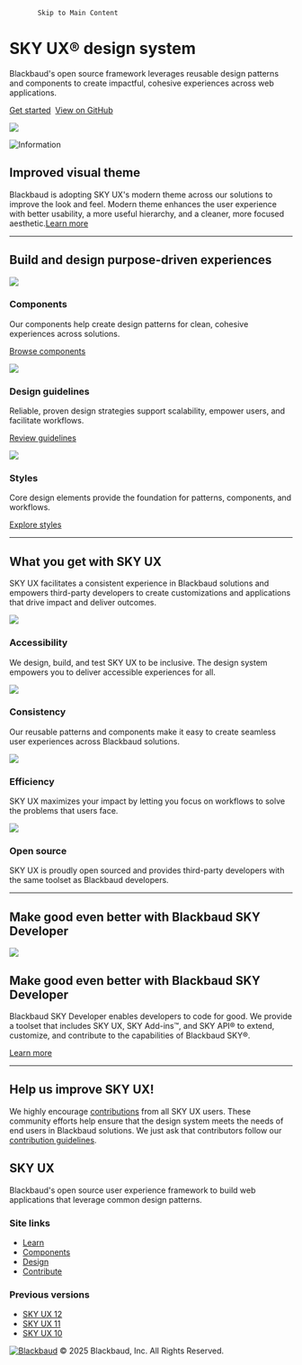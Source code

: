            Skip to Main Content

SKY UX® design system
=====================

Blackbaud's open source framework leverages reusable design patterns and components to create impactful, cohesive experiences across web applications.

[Get started](/skyux/learn/overview.md)  [View on GitHub](https://github.com/blackbaud/skyux)

![](https://sky.blackbaudcdn.net/skyuxapps/skyux/assets/home/ui-illustration.56dd994f924d22728db49e6af9072d79.svg)

![Information](https://sky.blackbaudcdn.net/skyuxapps/skyux/assets/home/information-circle.a83cdb29b9343c463e1d5b792802633f.svg)

Improved visual theme
---------------------

Blackbaud is adopting SKY UX's modern theme across our solutions to improve the look and feel. Modern theme enhances the user experience with better usability, a more useful hierarchy, and a cleaner, more focused aesthetic.[Learn more](/skyux/learn/visual-theme.md)

* * *

Build and design purpose-driven experiences
-------------------------------------------

![](https://sky.blackbaudcdn.net/skyuxapps/skyux/assets/home/components-illustration.2a83f68acd702d19ba5f249c89398647.svg)

### Components

Our components help create design patterns for clean, cohesive experiences across solutions.

[Browse components](/skyux/components.md)

![](https://sky.blackbaudcdn.net/skyuxapps/skyux/assets/home/design-guidelines-illustration.ebc52e153810f4466c39d3b182fac535.svg)

### Design guidelines

Reliable, proven design strategies support scalability, empower users, and facilitate workflows.

[Review guidelines](/skyux/design/guidelines.md)

![](https://sky.blackbaudcdn.net/skyuxapps/skyux/assets/home/style-illustration.3da36f2bb3cd7d014edacbee751ecd2a.svg)

### Styles

Core design elements provide the foundation for patterns, components, and workflows.

[Explore styles](/skyux/design/styles.md)

* * *

What you get with SKY UX
------------------------

SKY UX facilitates a consistent experience in Blackbaud solutions and empowers third-party developers to create customizations and applications that drive impact and deliver outcomes.

![](https://sky.blackbaudcdn.net/skyuxapps/skyux/assets/home/a11y-person.42193097265bece58eeb428e51cfad0d.svg)

### Accessibility

We design, build, and test SKY UX to be inclusive. The design system empowers you to deliver accessible experiences for all.

![](https://sky.blackbaudcdn.net/skyuxapps/skyux/assets/home/target-line.ec3ff0bfb6a7286d85e355355568e9c1.svg)

### Consistency

Our reusable patterns and components make it easy to create seamless user experiences across Blackbaud solutions.

![](https://sky.blackbaudcdn.net/skyuxapps/skyux/assets/home/circle-arrow-line.594f45d28c71e6e8740d2c28e45b84a9.svg)

### Efficiency

SKY UX maximizes your impact by letting you focus on workflows to solve the problems that users face.

![](https://sky.blackbaudcdn.net/skyuxapps/skyux/assets/home/book-open-line.77035e728640fdc89bf4861f34b41d73.svg)

### Open source

SKY UX is proudly open sourced and provides third-party developers with the same toolset as Blackbaud developers.

* * *

Make good even better with Blackbaud SKY Developer
--------------------------------------------------

![](https://sky.blackbaudcdn.net/skyuxapps/skyux/assets/home/sky-dev.eb3ec1e8cc96e76e2e92298b6b1f03e6.jpg)

Make good even better with Blackbaud SKY Developer
--------------------------------------------------

Blackbaud SKY Developer enables developers to code for good. We provide a toolset that includes SKY UX, SKY Add-ins™, and SKY API® to extend, customize, and contribute to the capabilities of Blackbaud SKY®.

[Learn more](https://developer.blackbaud.com)

* * *

Help us improve SKY UX!
-----------------------

We highly encourage [contributions](/skyux/contribute.md) from all SKY UX users. These community efforts help ensure that the design system meets the needs of end users in Blackbaud solutions. We just ask that contributors follow our [contribution guidelines](/skyux/contribute/contribution-process/guidelines.md).

SKY UX
------

Blackbaud's open source user experience framework to build web applications that leverage common design patterns.

### Site links

*   [Learn](/skyux/learn.md)
*   [Components](/skyux/components.md)
*   [Design](/skyux/design.md)
*   [Contribute](/skyux/contribute.md)

### Previous versions

*   [SKY UX 12](https://developer.blackbaud.com/skyux-v12)
*   [SKY UX 11](https://developer.blackbaud.com/skyux-v11)
*   [SKY UX 10](https://developer.blackbaud.com/skyux-v10)

[![Blackbaud](https://sky.blackbaudcdn.net/skyuxapps/skyux/assets/home/blackbaud-logo-primary-white.a1917775bcca3accc9f83ca78ddda593.svg)](https://www.blackbaud.com/) © 2025 Blackbaud, Inc. All Rights Reserved.
